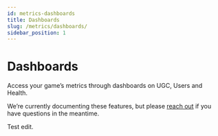 ```yaml
---
id: metrics-dashboards
title: Dashboards
slug: /metrics/dashboards/
sidebar_position: 1
---
```


# Dashboards

Access your game’s metrics through dashboards on UGC, Users and Health. 

We’re currently documenting these features, but please [reach out](mailto:developers@mod.io) if you have questions in the meantime.

Test edit. 